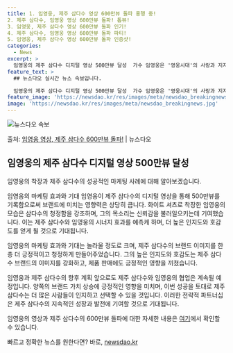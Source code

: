 ```yaml
---
title: 1. 임영웅, 제주 삼다수 영상 600만뷰 돌파 흥행 중!
2. 제주 삼다수, 임영웅 영상 600만뷰 돌파! 톱뷰!
3. 임영웅, 제주 삼다수 영상 600만뷰 돌파 인기!
4. 제주 삼다수, 임영웅 영상 600만뷰 돌파 파티!
5. 임영웅, 제주 삼다수 영상 600만뷰 돌파 인증샷!
categories:
  - News
excerpt: >
  임영웅의 제주 삼다수 디지털 영상 500만뷰 달성  가수 임영웅은 '영웅시대'의 사랑과 지지를 받고 있는 대…
feature_text: >
  ## 뉴스다오 실시간 뉴스 속보입니다.

  임영웅의 제주 삼다수 디지털 영상 500만뷰 달성  가수 임영웅은 '영웅시대'의 사랑과 지지를 받고 있는 대…
feature_image: 'https://newsdao.kr/res/images/meta/newsdao_breakingnews.jpg'
image: 'https://newsdao.kr/res/images/meta/newsdao_breakingnews.jpg'
---
```


![뉴스다오 속보](https://newsdao.kr/res/images/meta/newsdao_breakingnews.jpg)

<p>출처: <a href="https://newsdao.kr/4657" rel="dofollow">임영웅 영상, 제주 삼다수 600만뷰 돌파!</a> | 뉴스다오</p>

<h2 data-ke-size="size26">임영웅의 제주 삼다수 디지털 영상 500만뷰 달성</h2>
임영웅의 착장과 제주 삼다수의 성공적인 마케팅 사례에 대해 알아보겠습니다.

임영웅의 마케팅 효과와 기대
임영웅이 제주 삼다수의 디지털 영상을 통해 500만뷰를 기록함으로써 브랜드에 미치는 영향력은 상당히 큽니다. 화이트 셔츠로 착장한 임영웅의 모습은 삼다수의 청정함을 강조하며, 그의 목소리는 신뢰감을 불러일으키는데 기여했습니다. 이는 제주 삼다수와 임영웅의 시너지 효과를 예측케 하며, 더 높은 인지도와 호감도를 얻게 될 것으로 기대됩니다.

임영웅의 마케팅 효과와 기대는 놀라울 정도로 크며, 제주 삼다수의 브랜드 이미지를 한층 더 긍정적이고 청정하게 만들어주었습니다. 그의 높은 인지도와 호감도는 제주 삼다수 브랜드의 이미지를 강화하고, 제품 판매에도 긍정적인 영향을 끼쳤습니다.

임영웅과 제주 삼다수의 향후 계획
앞으로도 제주 삼다수와 임영웅의 협업은 계속될 예정입니다. 양쪽의 브랜드 가치 상승에 긍정적인 영향을 미치며, 이번 성공을 토대로 제주 삼다수는 더 많은 사람들이 인지하고 선택할 수 있을 것입니다. 이러한 전략적 파트너십은 제주 삼다수의 지속적인 성장과 발전에 기여할 것으로 기대됩니다.

임영웅의 영상과 제주 삼다수의 600만뷰 돌파에 대한 자세한 내용은 <a href="https://newsdao.kr/4657">여기</a>에서 확인할 수 있습니다. 

빠르고 정확한 뉴스를 원한다면? 바로, <a href="https://newsdao.kr" rel="dofollow">newsdao.kr</a>


